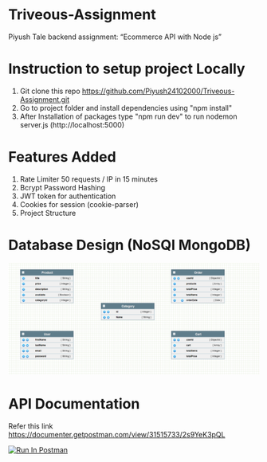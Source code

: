 # Triveous-Assignment
Piyush Tale backend assignment: “Ecommerce API with Node js”

# Instruction to setup project Locally
1) Git clone this repo https://github.com/Piyush24102000/Triveous-Assignment.git
2) Go to project folder and install dependencies using "npm install"
3) After Installation of packages type "npm run dev" to run nodemon server.js (http://localhost:5000)

# Features Added
1) Rate Limiter 50 requests / IP in 15 minutes
2) Bcrypt Password Hashing
3) JWT token for authentication
4) Cookies for session (cookie-parser)
5) Project Structure

# Database Design (NoSQl MongoDB)
![DB Pic](DBPic.png)

# API Documentation
Refer this link https://documenter.getpostman.com/view/31515733/2s9YeK3pQL

[<img src="https://run.pstmn.io/button.svg" alt="Run In Postman" style="width: 128px; height: 32px;">](https://god.gw.postman.com/run-collection/31515733-ffa45102-8dba-4d50-ad75-18aaa9c24bf3?action=collection%2Ffork&source=rip_markdown&collection-url=entityId%3D31515733-ffa45102-8dba-4d50-ad75-18aaa9c24bf3%26entityType%3Dcollection%26workspaceId%3D8ef07d42-f531-458d-ac76-224c6054a6f2)